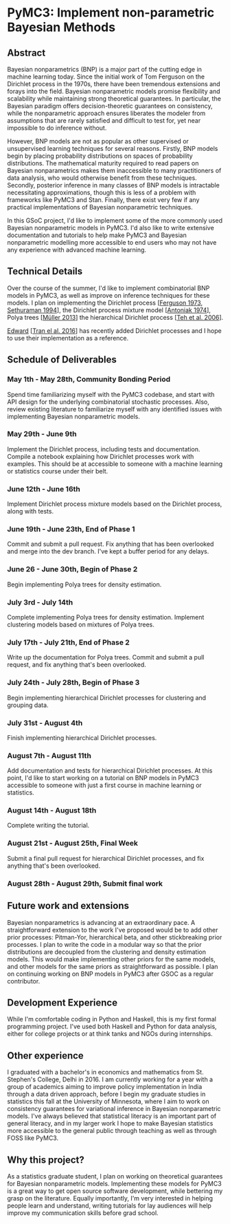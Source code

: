 # PyMC3: Implement non-parametric Bayesian Methods #

## Abstract ##

Bayesian nonparametrics (BNP) is a major part of the cutting edge in machine learning today. Since the initial work of Tom Ferguson on the Dirichlet process in the 1970s, there have been tremendous extensions and forays into the field. Bayesian nonparametric models promise flexibility and scalability while maintaining strong theoretical guarantees. In particular, the Bayesian paradigm offers decision-theoretic guarantees on consistency, while the nonparametric approach ensures liberates the modeler from assumptions that are rarely satisfied and difficult to test for, yet near impossible to do inference without.

However, BNP models are not as popular as other supervised or unsupervised learning techniques for several reasons. Firstly, BNP models begin by placing probability distributions on spaces of probability distributions. The mathematical maturity required to read papers on Bayesian nonparametrics makes them inaccessible to many practitioners of data analysis, who would otherwise benefit from these techniques. Secondly, posterior inference in many classes of BNP models is intractable necessitating approximations, though this is less of a problem with frameworks like PyMC3 and Stan. Finally, there exist very few if any practical implementations of Bayesian nonparametric techniques.

In this GSoC project, I'd like to implement some of the more commonly used Bayesian nonparametric models in PyMC3. I'd also like to write extensive documentation and tutorials to help make PyMC3 and Bayesian nonparametric modelling more accessible to end users who may not have any experience with advanced machine learning.

## Technical Details ##

Over the course of the summer, I'd like to implement combinatorial BNP models in PyMC3, as well as improve on inference techniques for these models. I plan on implementing the Dirichlet process \[[Ferguson 1973](https://projecteuclid.org/euclid.aos/1176342360), [Sethuraman 1994](http://www3.stat.sinica.edu.tw/statistica/oldpdf/A4n216.pdf)\], the Dirichlet process mixture model \[[Antoniak 1974](https://projecteuclid.org/euclid.aos/1176342871)\], Polya trees \[[Müller 2013](https://projecteuclid.org/download/pdfview_1/euclid.cbms/1362163749)\] the hierarchical Dirichlet process \[[Teh et al. 2006](https://www.stats.ox.ac.uk/~teh/research/npbayes/jasa2006.pdf)\].

[Edward](https://github.com/blei-lab/edward) \[[Tran el al. 2016](https://arxiv.org/abs/1610.09787)\] has recently added Dirichlet processes and I hope to use their implementation as a reference.

## Schedule of Deliverables

### May 1th - May 28th, **Community Bonding Period**

Spend time familiarizing myself with the PyMC3 codebase, and start with API design for the underlying combinatorial stochastic processes. Also, review existing literature to familiarize myself with any identified issues with implementing Bayesian nonparametric models.

### May 29th - June 9th

Implement the Dirichlet process, including tests and documentation. Compile a notebook explaining how Dirichlet processes work with examples. This should be at accessible to someone with a machine learning or statistics course under their belt.

### June 12th - June 16th

Implement Dirichlet process mixture models based on the Dirichlet process, along with tests.

### June 19th - June 23th, **End of Phase 1**

Commit and submit a pull request. Fix anything that has been overlooked and merge into the dev branch. I've kept a buffer period for any delays.

### June 26 - June 30th, **Begin of Phase 2**
Begin implementing Polya trees for density estimation.

### July 3rd - July 14th
Complete implementing Polya trees for density estimation. Implement clustering models based on mixtures of Polya trees.

### July 17th - July 21th, **End of Phase 2**
Write up the documentation for Polya trees. Commit and submit a pull request, and fix anything that's been overlooked.

### July 24th - July 28th, **Begin of Phase 3**
Begin implementing hierarchical Dirichlet processes for clustering and grouping data.

### July 31st - August 4th
Finish implementing hierarchical Dirichlet processes.

### August 7th - August 11th
Add documentation and tests for hierarchical Dirichlet processes. At this point, I'd like to start working on a tutorial on BNP models in PyMC3 accessible to someone with just a first course in machine learning or statistics.

### August 14th - August 18th
Complete writing the tutorial.

### August 21st - August 25th, **Final Week**
Submit a final pull request for hierarchical Dirichlet processes, and fix anything that's been overlooked.

### August 28th - August 29th, **Submit final work**

## Future work and extensions
Bayesian nonparametrics is advancing at an extraordinary pace. A straightforward extension to the work I've proposed would be to add other prior processes: Pitman-Yor, hierarchical beta, and other stickbreaking prior processes. I plan to write the code in a modular way so that the prior distributions are decoupled from the clustering and density estimation models. This would make implementing other priors for the same models, and other models for the same priors as straightforward as possible. I plan on continuing working on BNP models in PyMC3 after GSOC as a regular contributor.

## Development Experience
While I'm comfortable coding in Python and Haskell, this is my first formal programming project. I've used both Haskell and Python for data analysis, either for college projects or at think tanks and NGOs during internships.

## Other experience
I graduated with a bachelor's in economics and mathematics from St. Stephen's College, Delhi in 2016. I am currently working for a year with a group of academics aiming to improve policy implementation in India through a data driven approach, before I begin my graduate studies in statistics this fall at the University of Minnesota, where I aim to work on consistency guarantees for variational inference in Bayesian nonparametric models. I've always believed that statistical literacy is an important part of general literacy, and in my larger work I hope to make Bayesian statistics more accessible to the general public through teaching as well as through FOSS like PyMC3.

## Why this project?
As a statistics graduate student, I plan on working on theoretical guarantees for Bayesian nonparametric models. Implementing these models for PyMC3 is a great way to get open source software development, while bettering my grasp on the literature. Equally importantly, I'm very interested in helping people learn and understand, writing tutorials for lay audiences will help improve my communication skills before grad school.
